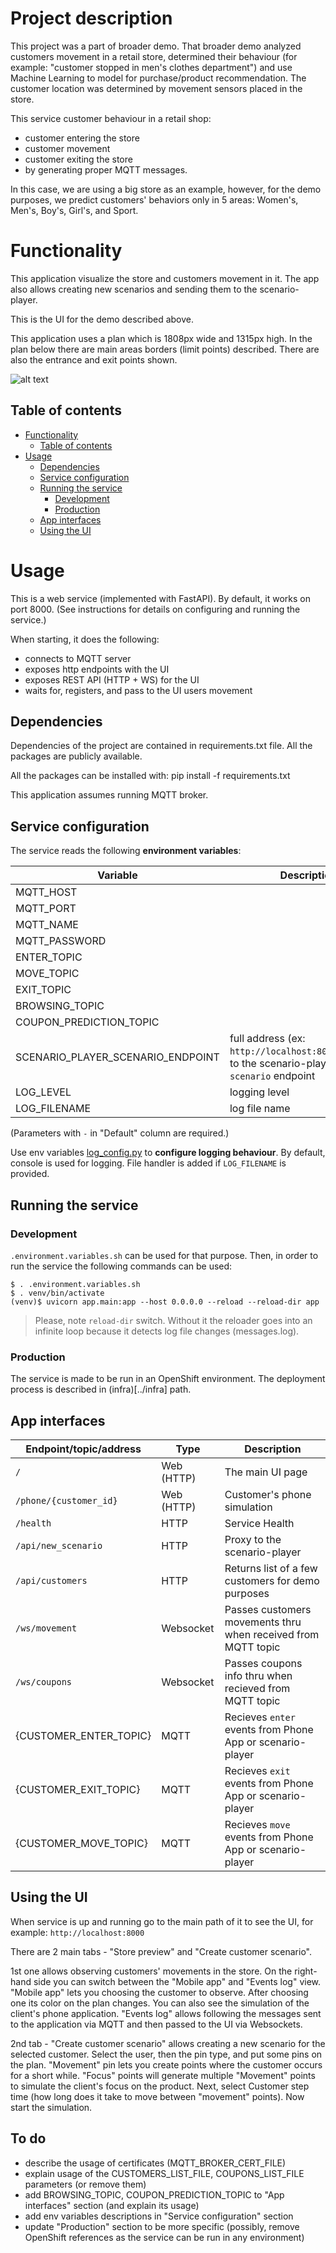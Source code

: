 # Project description
This project was a part of broader demo. That broader demo analyzed customers movement in a retail store, determined their behaviour (for example: "customer stopped in men's clothes department") and use Machine Learning to model for purchase/product recommendation. The customer location was determined by movement sensors placed in the store.

This service customer behaviour in a retail shop:

* customer entering the store
* customer movement
* customer exiting the store
* by generating proper MQTT messages.

In this case, we are using a big store as an example, however, for the demo purposes, we predict customers' behaviors only in 5 areas: Women's, Men's, Boy's, Girl's, and Sport.

# Functionality

This application visualize the store and customers movement in it. The app also allows creating new scenarios and sending them to the scenario-player.

This is the UI for the demo described above.

This application uses a plan which is 1808px wide and 1315px high. In the plan below there are main areas borders (limit points) described.
There are also the entrance and exit points shown.

![alt text](docs/store-plan-pts.png)

## Table of contents

* [Functionality](#functionality)
  * [Table of contents](#table-of-contents)
* [Usage](#usage)
  * [Dependencies](#dependencies)
  * [Service configuration](#service-configuration)
  * [Running the service](#running-the-service)
    * [Development](#development)
    * [Production](#production)
  * [App interfaces](#app-interfaces)
  * [Using the UI](#using-the-ui)

# Usage

This is a web service (implemented with FastAPI). By default, it works on port 8000. (See instructions for details on configuring and running the service.)

When starting, it does the following:

* connects to MQTT server
* exposes http endpoints with the UI
* exposes REST API (HTTP + WS) for the UI
* waits for, registers, and pass to the UI users movement

## Dependencies

Dependencies of the project are contained in requirements.txt file. All the packages are publicly available.

All the packages can be installed with: pip install -f requirements.txt

This application assumes running MQTT broker.

## Service configuration

The service reads the following **environment variables**:

| Variable                          | Description                                                                                      |             Default |
|-----------------------------------|--------------------------------------------------------------------------------------------------|--------------------:|
| MQTT_HOST                         |                                                                                                  |                   - |
| MQTT_PORT                         |                                                                                                  |                1883 |
| MQTT_NAME                         |                                                                                                  |       demoVisClient |
| MQTT_PASSWORD                     |                                                                                                  |                     |
| ENTER_TOPIC                       |                                                                                                  |      customer/enter |
| MOVE_TOPIC                        |                                                                                                  |       customer/move |
| EXIT_TOPIC                        |                                                                                                  |       customer/exit |
| BROWSING_TOPIC                    |                                                                                                  |   customer/browsing |
| COUPON_PREDICTION_TOPIC           |                                                                                                  | customer/prediction |
| SCENARIO_PLAYER_SCENARIO_ENDPOINT | full address (ex: `http://localhost:8004/scenario`) to the scenario-player's `scenario` endpoint |                   - |
| LOG_LEVEL                         | logging level                                                                                    |                INFO |
| LOG_FILENAME                      | log file name                                                                                    |                  '' |

(Parameters with `-` in "Default" column are required.)

Use env variables [log_config.py](./app/log_config.py) to **configure logging behaviour**.
By default, console is used for logging. File handler is added if `LOG_FILENAME` is provided.

## Running the service

### Development

`.environment.variables.sh` can be used for that purpose. Then, in order to run the service the following commands can be
used:

```shell
$ . .environment.variables.sh
$ . venv/bin/activate
(venv)$ uvicorn app.main:app --host 0.0.0.0 --reload --reload-dir app
```

> Please, note `reload-dir` switch. Without it the reloader goes into an infinite loop because it detects log file changes (messages.log).

### Production

The service is made to be run in an OpenShift environment. The deployment process is described in (infra)[../infra] path.

## App interfaces

| Endpoint/topic/address | Type       | Description                           |
|------------------------|------------|---------------------------------------|
| `/`                    | Web (HTTP) | The main UI page                      |
| `/phone/{customer_id}` | Web (HTTP) | Customer's phone simulation           |
| `/health`              | HTTP       | Service Health                        |
| `/api/new_scenario`    | HTTP       | Proxy to the scenario-player          |
| `/api/customers`       | HTTP       | Returns list of a few customers for demo purposes |
| `/ws/movement`         | Websocket  | Passes customers movements thru when received from MQTT topic |
| `/ws/coupons`          | Websocket  | Passes coupons info thru when recieved from MQTT topic |
| {CUSTOMER_ENTER_TOPIC} | MQTT       | Recieves `enter` events from Phone App or scenario-player |
| {CUSTOMER_EXIT_TOPIC}  | MQTT       | Recieves `exit` events from Phone App or scenario-player |
| {CUSTOMER_MOVE_TOPIC}  | MQTT       | Recieves `move` events from Phone App or scenario-player |

## Using the UI

When service is up and running go to the main path of it to see the UI, for example: `http://localhost:8000`

There are 2 main tabs - "Store preview" and "Create customer scenario".

1st one allows observing customers' movements in the store. On the right-hand side you can switch between the "Mobile app" and "Events log" view.
"Mobile app" lets you choosing the customer to observe. After choosing one its color on the plan changes. You can also see the simulation of
the client's phone application. "Events log" allows following the messages sent to the application via MQTT and then passed to the UI via Websockets.

2nd tab - "Create customer scenario" allows creating a new scenario for the selected customer. Select the user, then the pin type, and put some
pins on the plan. "Movement" pin lets you create points where the customer occurs for a short while. "Focus" points will generate multiple "Movement"
points to simulate the client's focus on the product. Next, select Customer step time (how long does it take to move between "movement" points).
Now start the simulation.


## To do
* describe the usage of certificates (MQTT_BROKER_CERT_FILE)
* explain usage of the CUSTOMERS_LIST_FILE, COUPONS_LIST_FILE parameters (or remove them)
* add BROWSING_TOPIC, COUPON_PREDICTION_TOPIC to "App interfaces" section (and explain its usage)
* add env variables descriptions in "Service configuration" section
* update "Production" section to be more specific 
  (possibly, remove OpenShift references as the service can be run in any environment)